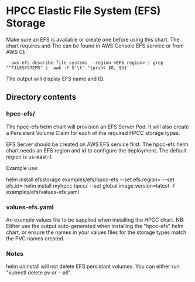 # HPCC Elastic File System (EFS) Storage
Make sure an EFS is available or create one before using this chart.
The chart requires <EFS region> and <EFS ID>
The <EFS ID> can be found in AWS Console EFS service or from AWS Cli:
```console
  aws efs describe-file-systems --region <EFS region> | grep "^FILESYSTEMS" |  awk -F $'\t' '{print $8, $5}'
```
The output will display EFS name and ID.


## Directory contents

### hpcc-efs/
The hpcc-efs helm chart will provision an EFS Server Pod. It will also create a Persistent Volume Claim for each of the required HPCC storage types.

EFS Server should be created on AWS EFS service first.  The hpcc-efs helm chart needs an EFS region and id to configure the deployment. The default region is us-east-1.

Example use:

helm install efsstorage examples/efs/hpcc-efs --set efs.region=<EFS region>  --set efs.id=<EFS ID>
helm install myhpcc hpcc/ --set global.image.version=latest -f examples/efs/values-efs.yaml


### values-efs.yaml
An example values file to be supplied when installing the HPCC chart.
NB: Either use the output auto-generated when installing the "hpcc-efs" helm chart, or ensure the names in your values files for the storage types match the PVC names created.


### Notes
helm uninstall will not delete EFS persistant volumes. You can either run "kubectl delete pv <pv name> or --all".
